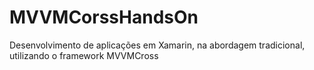 # MVVMCorssHandsOn
Desenvolvimento de aplicações em Xamarin, na abordagem tradicional, utilizando o framework MVVMCross
